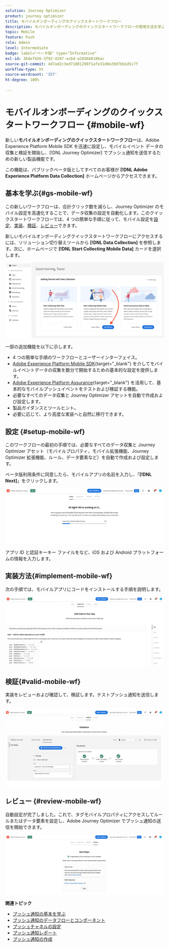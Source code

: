 ```yaml
---
solution: Journey Optimizer
product: journey optimizer
title: モバイルオンボーディングのクイックスタートワークフロー
description: モバイルオンボーディングのクイックスタートワークフローの使用方法を学ぶ
topic: Mobile
feature: Push
role: Admin
level: Intermediate
badge: label="ベータ版" type="Informative"
exl-id: 364ef926-3f92-4297-acbd-a283668106ac
source-git-commit: 4d7ad2c3ed71801298f1afe31d0e29d7bb1d5c7f
workflow-type: ht
source-wordcount: '357'
ht-degree: 100%

---
```


# モバイルオンボーディングのクイックスタートワークフロー {#mobile-wf}

新しい&#x200B;**モバイルオンボーディングのクイックスタートワークフロー**&#x200B;は、Adobe Experience Platform Mobile SDK を迅速に設定し、モバイルイベント データの収集と検証を開始し、[!DNL Journey Optimizer] でプッシュ通知を送信するための新しい製品機能です。

この機能は、パブリックベータ版としてすべてのお客様が **[!DNL Adobe Experience Platform Data Collection]** ホームページからアクセスできます。

## 基本を学ぶ{#gs-mobile-wf}

この新しいワークフローは、合計クリック数を減らし、Journey Optimizer のモバイル設定を高速化することで、データ収集の設定を自動化します。このクイックスタートワークフローでは、4 つの簡単な手順に従って、モバイル設定を[設定](##setup-mobile-wf)、[実装](#implement-mobile-wf)、[検証](#valid-mobile-wf)、[レビュー](#review-mobile-wf)できます。

新しいモバイルオンボーディングクイックスタートワークフローにアクセスするには、ソリューション切り替えツールから **[!DNL Data Collection]** を参照します。次に、ホームページで **[!DNL Start Collecting Mobile Data]** カードを選択します。

![](assets/mobile-wf-home.png)

一部の追加機能を以下に示します。

* 4 つの簡単な手順のワークフローとユーザーインターフェイス。
* [Adobe Experience Platform Mobile SDK](https://developer.adobe.com/client-sdks/documentation/){target="_blank"} を介してモバイルイベントデータの収集を数分で開始するための基本的な設定を提供します。
* [Adobe Experience Platform Assurance](https://experienceleague.adobe.com/docs/experience-platform/assurance/home.html?lang=ja){target="_blank"} を活用して、基本的なモバイルプッシュイベントをテストおよび検証する機能。
* 必要なすべてのデータ収集と Journey Optimizer アセットを自動で作成および設定します。
* 製品ガイダンスとツールヒント。
* 必要に応じて、より高度な実装へと自然に移行できます。

## 設定 {#setup-mobile-wf}

このワークフローの最初の手順では、必要なすべてのデータ収集と Journey Optimizer アセット（モバイルプロパティ、モバイル拡張機能、Journey Optimizer 拡張機能、ルール、データ要素など）を自動で作成および設定します。

ベータ版利用条件に同意したら、モバイルアプリの名前を入力し、「**[!DNL Next]**」をクリックします。

![](assets/mobile-wf-setup.png)

アプリ ID と認証キーキー ファイルをなど、iOS および Android プラットフォームの情報を入力します。

## 実装方法{#implement-mobile-wf}

次の手順では、モバイルアプリにコードをインストールする手順を説明します。

![](assets/mobile-wf-add-code.png)


## 検証{#valid-mobile-wf}

実装をレビューおよび確認して、検証します。テストプッシュ通知を送信します。

![](assets/mobile-wf-valid.png)


## レビュー {#review-mobile-wf}

自動設定が完了しました。これで、タグモバイルプロパティにアクセスしてルールまたはデータ要素を設定し、Adobe Journey Optimizer でプッシュ通知の送信を開始できます。

![](assets/mobile-wf-done.png)


**関連トピック**

* [プッシュ通知の基本を学ぶ](../../rp_landing_pages/push-landing-page.md)
* [プッシュ通知のデータフローとコンポーネント](push-gs.md)
* [プッシュチャネルの設定](push-configuration.md)
* [プッシュ通知レポート](../reports/journey-global-report-cja-push.md#push-global)
* [プッシュ通知の作成](create-push.md)
